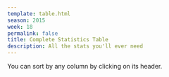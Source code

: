 ```yaml
---
template: table.html
season: 2015
week: 18
permalink: false
title: Complete Statistics Table
description: All the stats you'll ever need
---
```


You can sort by any column by clicking on its header.

